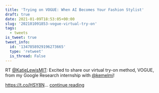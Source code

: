 ```yaml
---
title: 'Trying on VOGUE: When AI Becomes Your Fashion Stylist'
draft: true
date: 2021-01-09T18:53:05+00:00
slug: '202101091853-vogue-virtual-try-on'
tags:
  - tweets
is_tweet: true
tweet_info:
  id: '1347858929196273665'
  type: 'retweet'
  is_thread: False
---
```




RT [@KatieLewisMIT](https://x.com/KatieLewisMIT): Excited to share our virtual try-on method, VOGUE, from my Google Research internship with [@kemelmi](https://x.com/kemelmi)!

<https://t.co/HSY8N>… [continue reading](https://x.com/sytelus/status/1347858929196273665)

